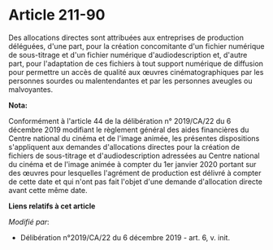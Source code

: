 # Article 211-90

Des allocations directes sont attribuées aux entreprises de production déléguées, d'une part, pour la création concomitante
d'un fichier numérique de sous-titrage et d'un fichier numérique d'audiodescription et, d'autre part, pour l'adaptation de
ces fichiers à tout support numérique de diffusion pour permettre un accès de qualité aux œuvres cinématographiques par les
personnes sourdes ou malentendantes et par les personnes aveugles ou malvoyantes.

**Nota:**

Conformément à l'article 44 de la délibération n° 2019/CA/22 du 6 décembre 2019 modifiant le règlement général des aides
financières du Centre national du cinéma et de l'image animée, les présentes dispositions s'appliquent aux demandes
d'allocations directes pour la création de fichiers de sous-titrage et d'audiodescription adressées au Centre national du
cinéma et de l'image animée à compter du 1er janvier 2020 portant sur des œuvres pour lesquelles l'agrément de production est
délivré à compter de cette date et qui n'ont pas fait l'objet d'une demande d'allocation directe avant cette même date.

**Liens relatifs à cet article**

_Modifié par_:

  - Délibération n°2019/CA/22 du 6 décembre 2019 - art. 6, v. init.
